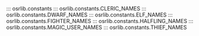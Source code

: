 ::: osrlib.constants
::: osrlib.constants.CLERIC_NAMES
::: osrlib.constants.DWARF_NAMES
::: osrlib.constants.ELF_NAMES
::: osrlib.constants.FIGHTER_NAMES
::: osrlib.constants.HALFLING_NAMES
::: osrlib.constants.MAGIC_USER_NAMES
::: osrlib.constants.THIEF_NAMES
